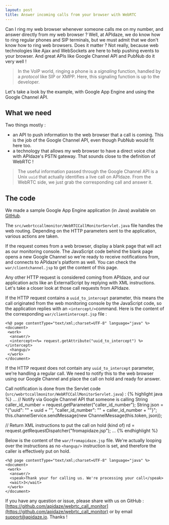 ```yaml
---
layout: post
title: Answer incoming calls from your browser with WebRTC
---
```


Can I ring my web browser whenever someone calls me on my number, and answer directly from my web browser ? Well, at APIdaze, we do know how to ring regular phones and SIP terminals, but we must admit that we don't know how to ring web browsers. Does it matter ? Not really, because web technologies like Ajax and WebSockets are here to help pushing events to your browser. And great APIs like Google Channel API and PubNub do it very well ! 

> In the VoIP world, ringing a phone is a <em>signaling</em> function, handled by a <em>protocol</em> like SIP or XMPP. Here, this signaling function is up to the developer.

Let's take a look by the example, with Google App Engine and using the Google Channel API.

## What we need

Two things mostly :

* an API to push information to the web browser that a call is coming. This is the job of the Google Channel API, even though PubNub would fit here too.
* a technology that allows my web browser to have a direct voice chat with APIdaze's PSTN gateway. That sounds close to the definition of WebRTC !

> The useful information passed through the Google Channel API is a Unix `uuid` that actually identifies a live call on APIdaze. From the WebRTC side, we just grab the corresponding call and answer it.

## The code

We made a sample Google App Engine application (in Java) available on [GitHub](https://github.com/apidaze/webrtc_call_monitor).

The `src/webrtccallmonitor/WebRTCCallMonitorServlet.java` file handles the web routing. Depending on the HTTP parameters sent to the application, various actions are taken.

If the request comes from a web browser, display a blank page that will act as our monitoring console. The JavaScript code behind the blank page opens a new Google Channel so we're ready to receive notifications from, and connects to APIdaze's platform as well. You can check the `war/clientchannel.jsp` to get the content of this page.

Any other HTTP request is considered coming from APIdaze, and our application acts like an ExternalScript by replying with XML instructions. Let's take a closer look at those call requests from APIdaze.

If the HTTP request contains a `uuid_to_intercept` parameter, this means the call originated from the web monitoring console by the JavaScript code, so the application replies with an `<intercept/>`command. Here is the content of the corresponding `war/clientintercept.jsp` file :

    <%@ page contentType="text/xml;charset=UTF-8" language="java" %>
    <document>
     <work>
      <answer/>
      <intercept><%= request.getAttribute("uuid_to_intercept") %></intercept>
      <hangup/>
     </work>
    </document>

If the HTTP request does not contain any `uuid_to_intercept` parameter, we're handling a regular call. We need to notify this to the web browser using our Google Channel and place the call on hold  and ready for answer.

Call notification is done from the Servlet code (`src/webrtccallmonitor/WebRTCCallMonitorServlet.java`) :
{% highlight java %}
  ...
  // Notify via Google Channel API that someone is calling
  String caller_id_number = request.getParameter("caller_id_number");
  String json = "{\"uuid\": \"" + uuid + "\", \"caller_id_number\": \"" + caller_id_number + "\"}";
  this.channelService.sendMessage(new ChannelMessage(this.token, json));

  // Return XML instructions to put the call on hold (kind of)
  rd = request.getRequestDispatcher("fromapidaze.jsp");
  ...
{% endhighlight %}

Below is the content of the `war/fromapidaze.jsp` file. We're actually looping over the instructions as no `<hangup/>` instruction is set, and therefore the caller is effectively put on hold.

    <%@ page contentType="text/xml;charset=UTF-8" language="java" %>
    <document>
     <work>
      <answer/>
      <speak>Thank your for calling us. We're processing your call</speak>
      <wait>3</wait>
     </work>
    </document>

If you have any question or issue, please share with us on GitHub : [https://github.com/apidaze/webrtc_call_monitor](https://github.com/apidaze/webrtc_call_monitor) or by email support@apidaze.io. Thanks !
